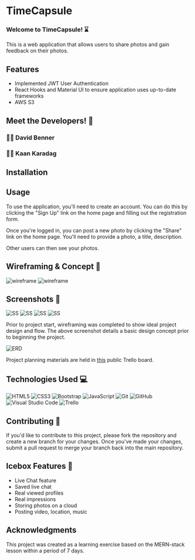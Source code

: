 # TimeCapsule

### Welcome to TimeCapsule! ⌛

This is a web application that allows users to share photos and gain feedback on their photos.

## Features

- Implemented JWT User Authentication
- React Hooks and Material UI to ensure application uses up-to-date frameworks
- AWS S3

## Meet the Developers! 🤝

### 🧑‍💻 David Benner

### 🧑‍💻 Kaan Karadag

## Installation

## Usage

To use the application, you'll need to create an account. You can do this by clicking the "Sign Up" link on the home page and filling out the registration form.

Once you're logged in, you can post a new photo by clicking the "Share" link on the home page. You'll need to provide a photo, a title, description.

Other users can then see your photos.

## Wireframing & Concept 📝

![wireframe](https://i.imgur.com/KwudMAm.png)
![wireframe](https://i.imgur.com/qq58X2X.png)

## Screenshots 📝

![SS]()
![SS]()
![SS]()
![SS]()

Prior to project start, wireframing was completed to show ideal project design and flow. The above screenshot details a basic design concept prior to beginning the project.

![ERD](https://i.imgur.com/nsV22Yh.png)



Project planning materials are held in [this](https://trello.com/b/64CyLMsH/time-capsule) public Trello board.

## Technologies Used 💻

![HTML5](https://img.shields.io/badge/html5-%23E34F26.svg?style=for-the-badge&logo=html5&logoColor=white)
![CSS3](https://img.shields.io/badge/css3-%231572B6.svg?style=for-the-badge&logo=css3&logoColor=white)
![Bootstrap](https://img.shields.io/badge/bootstrap-%23563D7C.svg?style=for-the-badge&logo=bootstrap&logoColor=white)
![JavaScript](https://img.shields.io/badge/javascript-%23323330.svg?style=for-the-badge&logo=javascript&logoColor=%23F7DF1E)
![Git](https://img.shields.io/badge/git-%23F05033.svg?style=for-the-badge&logo=git&logoColor=white)
![GitHub](https://img.shields.io/badge/github-%23121011.svg?style=for-the-badge&logo=github&logoColor=white)
![Visual Studio Code](https://img.shields.io/badge/Visual%20Studio%20Code-0078d7.svg?style=for-the-badge&logo=visual-studio-code&logoColor=white)
![Trello](https://img.shields.io/badge/Trello-%23026AA7.svg?style=for-the-badge&logo=Trello&logoColor=white)

## Contributing 🙏

If you'd like to contribute to this project, please fork the repository and create a new branch for your changes. Once you've made your changes, submit a pull request to merge your branch back into the main repository.

## Icebox Features 🧊

- Live Chat feature
- Saved live chat
- Real viewed profiles
- Real impressions
- Storing photos on a cloud
- Posting video, location, music 

## Acknowledgments

This project was created as a learning exercise based on the MERN-stack lesson within a period of 7 days.
